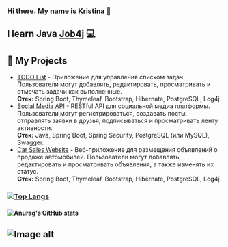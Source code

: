 ### Hi there. My name is Kristina 👋
## I learn Java [Job4j](https://job4j.ru/) :computer:
## 📌 My Projects
- [TODO List](https://github.com/Kemochka/job4j_todo) - Приложение для управления списком задач. Пользователи могут добавлять, редактировать, просматривать и отмечать задачи как выполненные.  
  **Стек:** Spring Boot, Thymeleaf, Bootstrap, Hibernate, PostgreSQL, Log4j
- [Social Media API](https://github.com/Kemochka/job4j_social_media_api) - RESTful API для социальной медиа платформы. Пользователи могут регистрироваться, создавать посты, отправлять заявки в друзья, подписываться и просматривать ленту активности.  
  **Стек:** Java, Spring Boot, Spring Security, PostgreSQL (или MySQL), Swagger.  
- [Car Sales Website](https://github.com/Kemochka/job4j_cars) - Веб-приложение для размещения объявлений о продаже автомобилей. Пользователи могут добавлять, редактировать и просматривать объявления, а также изменять их статус.  
  **Стек:** Spring Boot, Thymeleaf, Bootstrap, Hibernate, PostgreSQL, Log4j. 
### [![Top Langs](https://github-readme-stats.vercel.app/api/top-langs/?username=Kemochka&layout=compact)](https://github.com/ShamRail/github-readme-stats)
#### ![Anurag's GitHub stats](https://github-readme-stats.vercel.app/api?username=Kemochka&show_icons=true&theme=THEME_NAME)
## ![Image alt](https://img.shields.io/badge/Java-%3E%3D8-orange?logo=Java)

<!--
**Kemochka/Kemochka** is a ✨ _special_ ✨ repository because its `README.md` (this file) appears on your GitHub profile.

Here are some ideas to get you started:

- 🔭 I’m currently working on ...
- 🌱 I’m currently learning ...
- 👯 I’m looking to collaborate on ...
- 🤔 I’m looking for help with ...
- 💬 Ask me about ...
- 📫 How to reach me: ...
- 😄 Pronouns: ...
- ⚡ Fun fact: ...
-->
